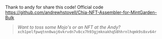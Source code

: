 Thank to andy for share this code!
Official code
https://github.com/andrewhstovell/Chia-NFT-Assembler-for-MintGarden-Bulk


> *Want to toss some Mojo's or an NFT at the Andy?* <br/>
`xch1pelfpwqtnn0waj6vkrvdn7v8cx7h93gjmknakhq58hhrnlhqmk9s8xv64r`